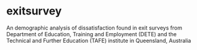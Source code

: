 # exitsurvey
An demographic analysis of dissatisfaction found in exit surveys from Department of Education, Training and Employment (DETE) and the Technical and Further Education (TAFE) institute in Queensland, Australia
